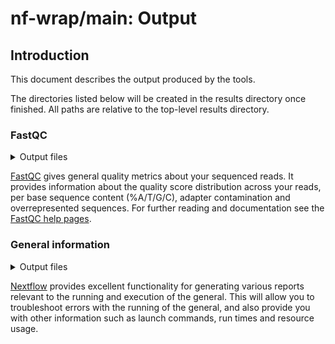 # nf-wrap/main: Output

## Introduction

This document describes the output produced by the tools.

The directories listed below will be created in the results directory once finished.
All paths are relative to the top-level results directory.


### FastQC

<details markdown="1">
<summary>Output files</summary>

- `fastqc/`
  - `*_fastqc.html`: FastQC report containing quality metrics.
  - `*_fastqc.zip`: Zip archive containing the FastQC report, tab-delimited data file and plot images.

</details>

[FastQC](http://www.bioinformatics.babraham.ac.uk/projects/fastqc/) gives general quality metrics about your sequenced reads. It provides information about the quality score distribution across your reads, per base sequence content (%A/T/G/C), adapter contamination and overrepresented sequences. For further reading and documentation see the [FastQC help pages](http://www.bioinformatics.babraham.ac.uk/projects/fastqc/Help/).

### General information

<details markdown="1">
<summary>Output files</summary>

- `general_info/`
  - Reports generated by Nextflow: `execution_report.html`, `execution_timeline.html`, `execution_trace.txt` and `general_dag.dot`/`general_dag.svg`.
  - Reports generated by the project: `general_report.html`, `general_report.txt` and `software_versions.yml`. The `general_report*` files will only be present if the `--email` / `--email_on_fail` parameter's are used when running the project.

</details>

[Nextflow](https://www.nextflow.io/docs/latest/tracing.html) provides excellent functionality for generating various reports relevant to the running and execution of the general. This will allow you to troubleshoot errors with the running of the general, and also provide you with other information such as launch commands, run times and resource usage.
